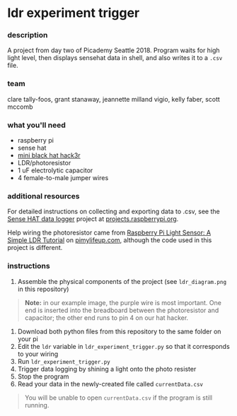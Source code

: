 # ldr experiment trigger

### description 
A project from day two of Picademy Seattle 2018. Program waits for high light level, then displays sensehat data in shell, and also writes it to a `.csv` file.

### team
clare tally-foos, grant stanaway, jeannette milland vigio, kelly faber, scott mccomb

### what you'll need
* raspberry pi
* sense hat
* [mini black hat hack3r](https://shop.pimoroni.com/products/mini-black-hat-hack3r)
* LDR/photoresistor
* 1 uF electrolytic capacitor
* 4 female-to-male jumper wires

### additional resources
For detailed instructions on collecting and exporting data to .csv, see the [Sense HAT data logger](https://projects.raspberrypi.org/en/projects/sense-hat-data-logger) project at [projects.raspberrypi.org](projects.raspberripi.org).  

Help wiring the photoresistor came from [Raspberry Pi Light Sensor: A Simple LDR Tutorial](https://pimylifeup.com/raspberry-pi-light-sensor/) on [pimylifeup.com](pimylifeup.com), although the code used in this project is different.

### instructions
1. Assemble the physical components of the project (see `ldr_diagram.png` in this repository)  
>**Note:** in our example image, the purple wire is most important. One end is inserted into the breadboard between the photoresistor and capacitor; the other end runs to pin 4 on our hat hacker.
1. Download both python files from this repository to the same folder on your pi
1. Edit the `ldr` variable in `ldr_experiment_trigger.py` so that it corresponds to your wiring
1. Run `ldr_experiment_trigger.py`
1. Trigger data logging by shining a light onto the photo resister
1. Stop the program
1. Read your data in the newly-created file called `currentData.csv`
> You will be unable to open `currentData.csv` if the program is still running.

